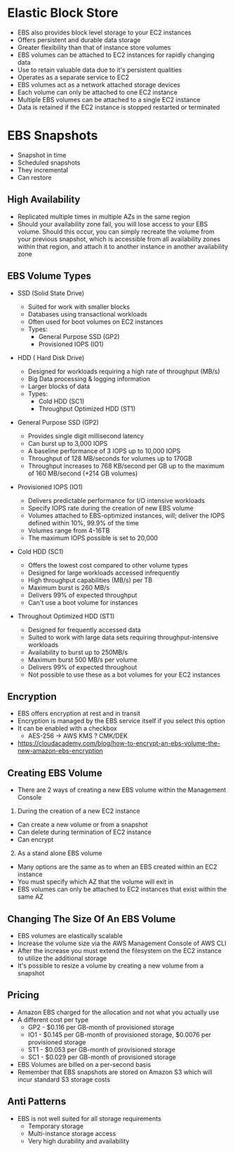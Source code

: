# Elastic Block Store

- EBS also provides block level storage to your EC2 instances
- Offers persistent and durable data storage
- Greater flexibility than that of instance store volumes
- EBS volumes can be attached to EC2 instances for rapidly changing data
- Use to retain valuable data due to it's persistent qualities
- Operates as a separate service to EC2
- EBS volumes act as a network attached storage devices
- Each volume can only be attached to one EC2 instance
- Multiple EBS volumes can be attached to a single EC2 instance
- Data is retained if the EC2 instance is stopped restarted or terminated

# EBS Snapshots

- Snapshot in time
- Scheduled snapshots
- They incremental
- Can restore

## High Availability

- Replicated multiple times in multiple AZs in the same region
- Should your availability zone fail, you will lose access to your EBS volume. Should this occur, you can simply recreate the volume from your previous snapshot, which is accessible from all availability zones within that region, and attach it to another instance in another availability zone

## EBS Volume Types

- SSD (Solid State Drive)
  - Suited for work with smaller blocks
  - Databases using transactional workloads
  - Often used for boot volumes on EC2 instances
  - Types:
    - General Purpose SSD (GP2)
    - Provisioned IOPS (IO1)
- HDD ( Hard Disk Drive)
  - Designed for workloads requiring a high rate of throughput (MB/s)
  - Big Data processing & logging information
  - Larger blocks of data
  - Types:
    - Cold HDD (SC1)
    - Throughput Optimized HDD (ST1)

- General Purpose SSD (GP2)
  - Provides single digit millisecond latency
  - Can burst up to 3,000 IOPS
  - A baseline performance of 3 IOPS up to 10,000 IOPS
  - Throughput of 128 MB/seconds for volumes up to 170GB
  - Throughput increases to 768 KB/second per GB up to the maximum of 160 MB/second (+214 GB volumes)
- Provisioned IOPS (IO1)
  - Delivers predictable performance for I/O intensive workloads
  - Specify IOPS rate during the creation of new EBS volume
  - Volumes attached to EBS-optimized instances, will; deliver the IOPS defined within 10%, 99.9% of the time
  - Volumes range from 4-16TB
  - The maximum IOPS possible is set to 20,000
- Cold HDD (SC1)
  - Offers the lowest cost compared to other volume types
  - Designed for large workloads accessed infrequently
  - High throughput capabilities (MB/s) per TB
  - Maximum burst is 260 MB/s
  - Delivers 99% of expected throughput
  - Can't use a boot volume for instances
- Throughout Optimized HDD (ST1)
  - Designed for frequently accessed data
  - Suited to work with large data sets requiring throughput-intensive workloads
  - Availability to burst up to 250MB/s
  - Maximum burst 500 MB/s per volume
  - Delivers 99% of expected throughout
  - Not possible to use these as a bot volumes for your EC2 instances

## Encryption

- EBS offers encryption at rest and in transit
- Encryption is managed by the EBS service itself if you select this option
- It can be enabled with a checkbox
  - AES-256 -> AWS KMS ? CMK/DEK
- https://cloudacademy.com/blog/how-to-encrypt-an-ebs-volume-the-new-amazon-ebs-encryption

## Creating EBS Volume

 - There are 2 ways of creating a new EBS volume within the Management Console
  1. During the creation of a new EC2 instance
   - Can create a new volume or from a snapshot
   - Can delete during termination of EC2 instance
   - Can encrypt
  2. As a stand alone EBS volume
   - Many options are the same as to when an EBS created within an EC2 instance
   - You must specify which AZ that the volume will exit in
   - EBS volumes can only be attached to EC2 instances that exist within the same AZ

## Changing The Size Of An EBS Volume

- EBS volumes are elastically scalable
- Increase the volume size via the AWS Management Console of AWS CLI
- After the increase you must extend the filesystem on the EC2 instance to utilize the additional storage
- It's possible to resize a volume by creating a new volume from a snapshot

## Pricing

- Amazon EBS charged for the allocation and not what you actually use
- A different cost per type
  - GP2 - $0.116 per GB-month of provisioned storage
  - IO1 - $0.145 per GB-month of provisioned storage, $0.0076 per provisioned storage
  - ST1 - $0.053 per GB-month of provisioned storage 
  - SC1 - $0.029 per GB-month of provisioned storage
- EBS Volumes are billed on a per-second basis
- Remember that EBS snapshots are stored on Amazon S3 which will incur standard S3 storage costs

## Anti Patterns

- EBS is not well suited for all storage requirements
  - Temporary storage
  - Multi-instance storage access
  - Very high durability and availability
  
